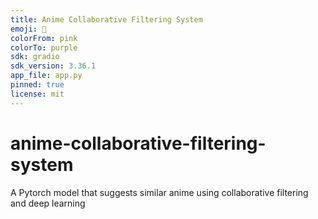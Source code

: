 ```yaml
---
title: Anime Collaborative Filtering System
emoji: 🗼
colorFrom: pink
colorTo: purple
sdk: gradio
sdk_version: 3.36.1
app_file: app.py
pinned: true
license: mit
---
```


# anime-collaborative-filtering-system

A Pytorch model that suggests similar anime using collaborative filtering and deep learning
